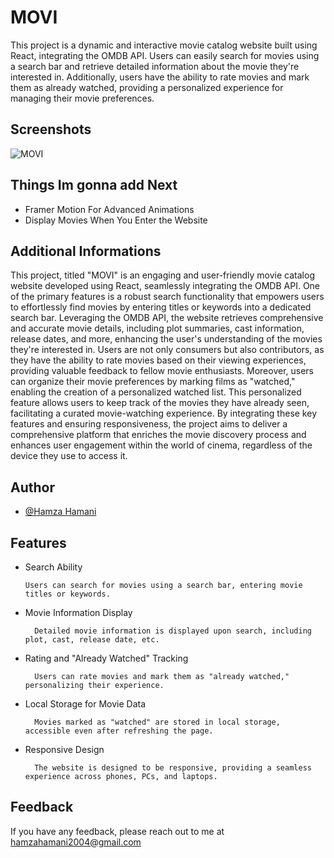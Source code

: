 
# MOVI

This project is a dynamic and interactive movie catalog website built using React, integrating the OMDB API. Users can easily search for movies using a search bar and retrieve detailed information about the movie they're interested in. Additionally, users have the ability to rate movies and mark them as already watched, providing a personalized experience for managing their movie preferences.

## Screenshots

![MOVI](https://github.com/HamzaHamani/MOVI/assets/102440542/8477fffd-4f2e-4d7f-a46f-682af2695558)


## Things Im gonna add Next
<ul>
      <li>Framer Motion For Advanced Animations</li>
      <li>Display Movies When You Enter the Website</li>
</ul>

## Additional Informations

This project, titled "MOVI" is an engaging and user-friendly movie catalog website developed using React, seamlessly integrating the OMDB API. One of the primary features is a robust search functionality that empowers users to effortlessly find movies by entering titles or keywords into a dedicated search bar. Leveraging the OMDB API, the website retrieves comprehensive and accurate movie details, including plot summaries, cast information, release dates, and more, enhancing the user's understanding of the movies they're interested in. Users are not only consumers but also contributors, as they have the ability to rate movies based on their viewing experiences, providing valuable feedback to fellow movie enthusiasts. Moreover, users can organize their movie preferences by marking films as "watched," enabling the creation of a personalized watched list. This personalized feature allows users to keep track of the movies they have already seen, facilitating a curated movie-watching experience. By integrating these key features and ensuring responsiveness, the project aims to deliver a comprehensive platform that enriches the movie discovery process and enhances user engagement within the world of cinema, regardless of the device they use to access it.

## Author

- [@Hamza Hamani](https://www.linkedin.com/in/hamzahamani/)


## Features

- Search Ability

      Users can search for movies using a search bar, entering movie titles or keywords.

- Movie Information Display

        Detailed movie information is displayed upon search, including plot, cast, release date, etc.
- Rating and "Already Watched" Tracking

        Users can rate movies and mark them as "already watched," personalizing their experience.
- Local Storage for Movie Data

        Movies marked as "watched" are stored in local storage, accessible even after refreshing the page.
- Responsive Design

        The website is designed to be responsive, providing a seamless experience across phones, PCs, and laptops.


## Feedback

If you have any feedback, please reach out to me at hamzahamani2004@gmail.com







